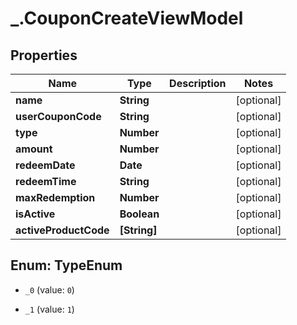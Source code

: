 # _.CouponCreateViewModel

## Properties
Name | Type | Description | Notes
------------ | ------------- | ------------- | -------------
**name** | **String** |  | [optional] 
**userCouponCode** | **String** |  | [optional] 
**type** | **Number** |  | [optional] 
**amount** | **Number** |  | [optional] 
**redeemDate** | **Date** |  | [optional] 
**redeemTime** | **String** |  | [optional] 
**maxRedemption** | **Number** |  | [optional] 
**isActive** | **Boolean** |  | [optional] 
**activeProductCode** | **[String]** |  | [optional] 


<a name="TypeEnum"></a>
## Enum: TypeEnum


* `_0` (value: `0`)

* `_1` (value: `1`)




